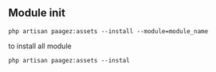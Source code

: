 ## Module init

`php artisan paagez:assets --install --module=module_name`

to install all module

`php artisan paagez:assets --instal`